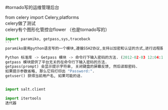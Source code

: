 #tornado写的运维管理后台

from celery import Celery,platforms   
celery做了测试   
celery有个图形化管控台flower （也是tornado写的）   

````python
import paramiko, getpass,sys,traceback
```
paramiko是用python语言写的一个模块,遵循SSH2协议,支持以加密和认证的方式,进行远程服务器的连接。 

Python 标准库 -> Getpass 模块 -> 命令行下输入密码的方法. (2012-02-03 12:04:11)转载▼   
getpass 模块提供了平台无关的在命令行下输入密码的方法.   
getpass(prompt) 会显示提示字符串, 关闭键盘的屏幕反馈, 然后读取密码.   
如果提示参数省略, 那么它将打印出 "Password:".   
getuser() 获得当前用户名, 如果可能的话.   


import salt.client   

import itertools   
迭代器